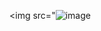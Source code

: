 <img src="![image](https://github.com/user-attachments/assets/4d7604cd-9387-4907-a3a4-bfb31340a2b1")
>
